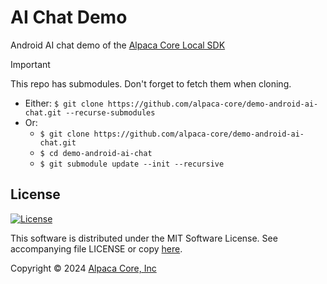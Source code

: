 # AI Chat Demo

Android AI chat demo of the [Alpaca Core Local SDK](https://github.com/alpaca-core/ac-local)

> [!IMPORTANT]
> This repo has submodules. Don't forget to fetch them when cloning.
> * Either: `$ git clone https://github.com/alpaca-core/demo-android-ai-chat.git --recurse-submodules`
> * Or:
>    * `$ git clone https://github.com/alpaca-core/demo-android-ai-chat.git`
>    * `$ cd demo-android-ai-chat`
>    * `$ git submodule update --init --recursive`

## License

[![License](https://img.shields.io/badge/license-MIT-blue.svg)](https://opensource.org/licenses/MIT)

This software is distributed under the MIT Software License. See accompanying file LICENSE or copy [here](https://opensource.org/licenses/MIT).

Copyright &copy; 2024 [Alpaca Core, Inc](https://github.com/alpaca-core)
